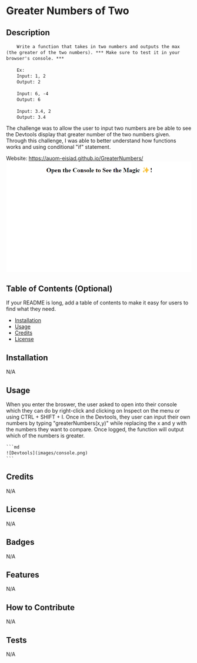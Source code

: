 # Greater Numbers of Two

## Description
```
    Write a function that takes in two numbers and outputs the max (the greater of the two numbers). *** Make sure to test it in your browser's console. ***

    Ex: 
    Input: 1, 2
    Output: 2

    Input: 6, -4
    Output: 6

    Input: 3.4, 2
    Output: 3.4
```
The challenge was to allow the user to input two numbers are be able to see the Devtools display that greater number of the two numbers given. Through this challenge, I was able to better understand how functions works and using conditional "if" statement. 

Website: https://auom-eisiad.github.io/GreaterNumbers/
![Screenshot](images/website.png)

## Table of Contents (Optional)

If your README is long, add a table of contents to make it easy for users to find what they need.

- [Installation](#installation)
- [Usage](#usage)
- [Credits](#credits)
- [License](#license)

## Installation

N/A

## Usage

When you enter the broswer, the user asked to open into their console which they can do by right-click and clicking on Inspect on the menu or using CTRL + SHIFT + I. Once in the Devtools, they user can input their own numbers by typing "greaterNumbers(x,y)" while replacing the x and y with the numbers they want to compare. Once logged, the function will output which of the numbers is greater. 

    ```md
    ![Devtools](images/console.png)
    ```

## Credits

N/A

## License

N/A

## Badges

N/A

## Features

N/A

## How to Contribute

N/A

## Tests

N/A